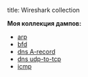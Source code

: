 title: Wireshark collection

**Моя коллекция дампов:**

- [arp](https://icebale.readthedocs.io/en/latest/networks/wireshark.collection/arp.pcapng)
- [bfd](https://icebale.readthedocs.io/en/latest/networks/wireshark.collection/bfd-control-init+echo.pcapng)
- [dns A-record](https://icebale.readthedocs.io/en/latest/networks/wireshark.collection/dns-A-rec-mail.ru-udp.pcapng)
- [dns udp-to-tcp](https://icebale.readthedocs.io/en/latest/networks/wireshark.collection/dns-A-rec-mail.ru-udp.pcapng)
- [icmp](https://icebale.readthedocs.io/en/latest/networks/wireshark.collection/icmp-ping.pcapng)
